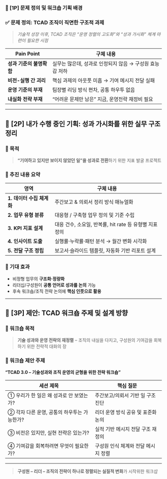 ### 📘 \[1P] 문제 정의 및 워크숍 기획 배경

### ✅ 문제 정의: TCAD 조직이 직면한 구조적 과제

> *기술적 성장 이후, TCAD 조직은 “운영 정렬의 고도화”와 “성과 가시화” 체계 마련이 필요한 시점*

| Pain Point      | 구체 내용                             |
| --------------- | --------------------------------- |
| **성과 기준의 불명확함** | 실무는 많은데, 성과로 인정되지 않음 → 구성원 효능감 저하 |
| **비전-실행 간 괴리**  | 핵심 과제의 아웃풋 미흡 → 기여 메시지 전달 실패      |
| **운영 기준의 부재**   | 팀장별 리딩 방식 편차, 공통 하우투 없음           |
| **내실화 전략 부재**   | “어려운 문제만 남은” 지금, 운영전략 재정비 필요      |

---
 

## 📗 \[2P] 내가 수행 중인 기획: 성과 가시화를 위한 실무 구조 정리

### 🎯 목적

> **“기여하고 있지만 보이지 않았던 일”을 성과로 전환**하기 위한 지표 발굴 프로젝트

### 📌 추진 내용 요약

| 영역                | 구체 내용                                 |
| ----------------- | ------------------------------------- |
| **1. 데이터 수집 체계화** | 주간보고 & 의뢰서 정리 방식 매뉴얼화                 |
| **2. 업무 유형 분류**   | 대응형 / 구축형 업무 정의 및 기준 수립               |
| **3. KPI 지표 설계**  | 대응 건수, 소요일, 반복률, hit rate 등 유형별 지표 정의 |
| **4. 인사이트 도출**    | 실행률·누락률·패턴 분석 → 월간 변화 시각화             |
| **5. 전달 구조 정립**   | 보고서·슬라이드 템플릿, 자동화 기반 리포트 설계           |

### 🧠 기대 효과

* 비정형 업무의 **구조화·정량화**
* 리더십/구성원이 **공통 언어로 성과를 논의** 가능
* 후속 워크숍/조직 전략 논의에 **핵심 인풋으로 활용**

---

## 📙 \[3P] 제안: TCAD 워크숍 주제 및 설계 방향

### 📌 워크숍 목적

> **기술 성과와 운영 전략의 재정렬**
> – 조직의 내실을 다지고, 구성원의 기여감을 회복하기 위한 전략적 대화의 장

### 🎯 워크숍 제안 주제

**“TCAD 3.0 – 기술성과와 조직 운영의 균형을 위한 전략 워크숍”**

| 세션 제목                      | 핵심 질문                |
| -------------------------- | -------------------- |
| ① 우리가 한 일은 왜 성과로 안 보였는가?   | 주간보고/의뢰서 기반 일 구조 진단  |
| ② 각자 다른 운영, 공통의 하우투는 가능한가? | 리더 운영 방식 공유 및 표준화 논의 |
| ③ 비전은 있지만, 실현 전략은 있는가?     | 실적 기반 메시지 전달 구조 재정의  |
| ④ 기여감을 회복하려면 무엇이 필요한가?     | 구성원 인식 체계와 전달 메시지 정렬 |
 
---
 
> **구성원 – 리더 – 조직의 전략이 하나로 정렬되는 실질적 변화**가 시작위한 워크샵 




 


 


 
